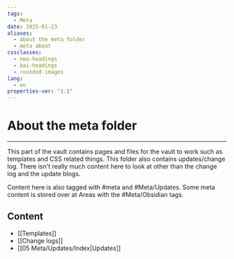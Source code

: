 ```yaml
---
tags:
  - Meta
date: 2025-01-23
aliases:
  - about the meta folder
  - meta about
cssclasses:
  - neo-headings
  - bai-headings
  - rounded-images
lang:
  - en
properties-ver: "1.1"
---
```

# About the meta folder

***
This part of the vault contains pages and files for the vault to work such as templates and CSS related things. This folder also contains updates/change log. There isn't really much content here to look at other than the change log and the update blogs.

Content here is also tagged with #meta and #Meta/Updates. Some meta content is stored over at Areas with the #Meta/Obsidian tags.
## Content
- [[Templates]]
- [[Change logs]]
- [[05 Meta/Updates/Index|Updates]]